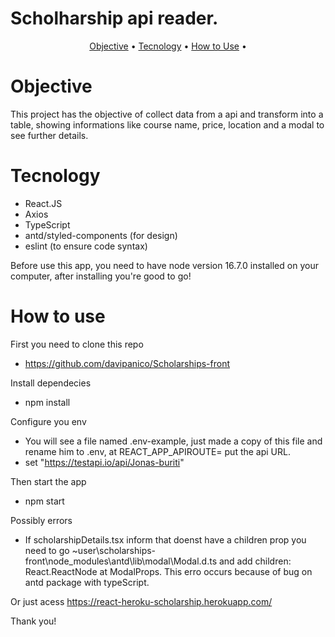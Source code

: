 # Scholharship api reader.

<p align="center">
 <a href="#objective">Objective</a> • 
 <a href="#tecnology">Tecnology</a> • 
 <a href="#how to use">How to Use</a> • 
</p>

# Objective

This project has the objective of collect data from a api and transform into a table, showing informations like course name, price, location and a modal to see further details.

# Tecnology

- React.JS 
- Axios
- TypeScript
- antd/styled-components (for design)
- eslint (to ensure code syntax)

Before use this app, you need to have node version 16.7.0 installed on your computer, after installing you're good to go!

# How to use

First you need to clone this repo
 - https://github.com/davipanico/Scholarships-front

Install dependecies
 - npm install

Configure you env
 - You will see a file named .env-example, just made a copy of this file and rename him to .env, at REACT_APP_APIROUTE= put the api URL.
 - set "https://testapi.io/api/Jonas-buriti"

Then start the app
 - npm start

Possibly errors
- If scholarshipDetails.tsx inform that <Modal> doenst have a children prop you need to go ~user\scholarships-front\node_modules\antd\lib\modal\Modal.d.ts and add children: React.ReactNode at ModalProps. This erro occurs because of bug on antd package with typeScript.


Or just acess https://react-heroku-scholarship.herokuapp.com/

Thank you!



